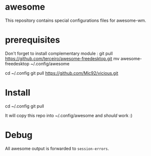 awesome
==============

This repository contains special configurations files for awesome-wm.


prerequisites
==============
Don't forget to install complementary module :
git pull https://github.com/terceiro/awesome-freedesktop.git
mv awesome-freedesktop ~/.config/awesome

cd ~/.config
git pull https://github.com/Mic92/vicious.git

Install
=======

cd ~/.config
git pull

It will copy this repo into ~/.config/awesome and *should* work :)

Debug
=====

All awesome output is forwarded to `session-errors`.
